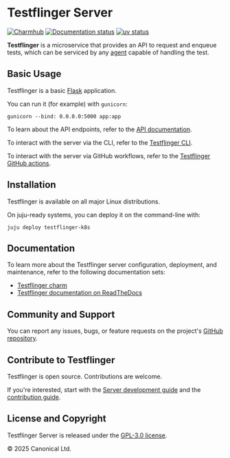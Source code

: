 # Testflinger Server

[![Charmhub][charmhub-badge]][charmhub-site]
[![Documentation status][rtd-badge]][rtd-latest]
[![uv status][uv-badge]][uv-site]

**Testflinger** is a microservice that provides an API to request and enqueue
tests, which can be serviced by any [agent](../agent/README.md) capable of
handling the test.

## Basic Usage

Testflinger is a basic [Flask][flask] application.

You can run it (for example) with `gunicorn`:

```shell
gunicorn --bind: 0.0.0.0:5000 app:app
```

To learn about the API endpoints, refer to the [API documentation](API.md).

To interact with the server via the CLI, refer to the [Testflinger CLI](../cli/).

To interact with the server via GitHub workflows, refer to the
[Testflinger GitHub actions](../README.md#github-actions).

## Installation

Testflinger is available on all major Linux distributions.

On juju-ready systems, you can deploy it on the command-line with:

```shell
juju deploy testflinger-k8s
```

## Documentation

To learn more about the Testflinger server configuration, deployment, and
maintenance, refer to the following documentation sets:

- [Testflinger charm][charmhub-site]
- [Testflinger documentation on ReadTheDocs][rtd-latest]

## Community and Support

You can report any issues, bugs, or feature requests on the project's
[GitHub repository][github].

## Contribute to Testflinger

Testflinger is open source. Contributions are welcome.

If you're interested, start with the [Server development guide](./HACKING.md)
and the [contribution guide](../CONTRIBUTING.md).

## License and Copyright

Testflinger Server is released under the [GPL-3.0 license](COPYING).

© 2025 Canonical Ltd.

[charmhub-badge]: https://charmhub.io/testflinger-k8s/badge.svg
[charmhub-site]: https://charmhub.io/testflinger-k8s
[rtd-badge]: https://readthedocs.com/projects/canonical-testflinger/badge/?version=latest
[rtd-latest]: https://canonical-testflinger.readthedocs-hosted.com/en/latest/
[uv-badge]: https://img.shields.io/endpoint?url=https://raw.githubusercontent.com/astral-sh/uv/main/assets/badge/v0.json
[uv-site]: https://github.com/astral-sh/uv
[flask]: https://flask.palletsprojects.com/en/stable/
[github]: https://github.com/canonical/testflinger
